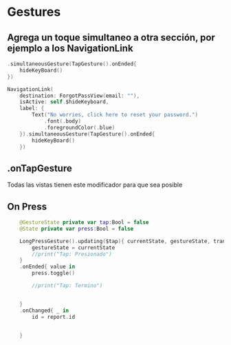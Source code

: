 # Gestures

## Agrega un toque simultaneo a otra sección, por ejemplo a los NavigationLink

```swift
.simultaneousGesture(TapGesture().onEnded{
    hideKeyBoard()
})

NavigationLink(
	destination: ForgotPassView(email: ""),
	isActive: self.$hideKeyboard,
	label: {
	    Text("No worries, click here to reset your password.")
	        .font(.body)
	        .foregroundColor(.blue)
	}).simultaneousGesture(TapGesture().onEnded{
	    hideKeyBoard()
	})
```

## .onTapGesture

Todas las vistas tienen este modificador para que sea posible 

## On Press

```swift
    @GestureState private var tap:Bool = false
    @State private var press:Bool = false

	LongPressGesture().updating($tap){ currentState, gestureState, transaction in
	    gestureState = currentState
	    //print("Tap: Presionado")
	}
	.onEnded{ value in
	    press.toggle()

	    //print("Tap: Termino")


	}
	.onChanged{ _ in
	    id = report.id


	}
```
